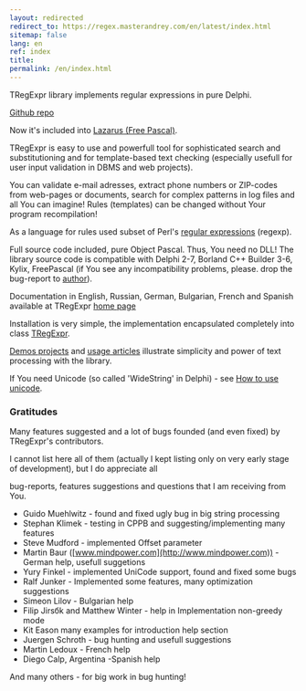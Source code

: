 ```yaml
---
layout: redirected
redirect_to: https://regex.masterandrey.com/en/latest/index.html
sitemap: false
lang: en
ref: index
title:
permalink: /en/index.html
---
```


TRegExpr library implements regular expressions in pure Delphi.

<a href="https://github.com/masterandrey/TRegExpr" class="btn btn-primary btn-lg" role="button">Github repo</a>

Now it's included into [Lazarus (Free Pascal)](http://wiki.freepascal.org/Regexpr).

TRegExpr is easy to use and powerfull tool for sophisticated search and substitutioning and for template-based text checking (especially usefull for user
input validation in DBMS and web projects).

You can validate e-mail adresses, extract phone numbers or ZIP-codes from web-pages or documents, search for complex patterns in log files and all You can imagine!
Rules (templates) can be changed without Your program recompilation!

As a language for rules used subset of Perl's [regular expressions](/regexp_syntax) (regexp).

Full source code included, pure Object Pascal.
Thus, You need no DLL!
The library source code is compatible with Delphi 2-7, Borland C++ Builder 3-6, Kylix, FreePascal
(if You see any incompatibility problems, please. drop the bug-report to [author](/about)).

Documentation in English, Russian, German, Bulgarian, French and Spanish available at TRegExpr
<a href="https://regex.sorokin.engineer/tregexpr/TRegExpr.html" target="_blank">home page</a>

Installation is very simple, the implementation encapsulated completely into class
[TRegExpr](/tregexpr_interface/).

[Demos projects](https://github.com/masterandrey/TRegExpr/tree/master/examples) and
[usage articles](https://sorokin.engineer/posts/en/text_processing_from_birds_eye_view.html) illustrate simplicity and power of text processing with the library.


If You need Unicode (so called 'WideString' in Delphi) - see
[How to use unicode](tregexpr_interface#unicode).

### Gratitudes

Many features suggested and a lot of bugs founded (and even fixed) by
TRegExpr's contributors.

I cannot list here all of them (actually I kept listing only on very
early stage of development), but I do appreciate all

bug-reports, features suggestions and questions that I am receiving from
You.


* Guido Muehlwitz - found and fixed ugly bug in big string processing
* Stephan Klimek - testing in CPPB and suggesting/implementing many features
* Steve Mudford - implemented Offset parameter
* Martin Baur ([www.mindpower.com](http://www.mindpower.com)) - German help, usefull suggetions
* Yury Finkel - implemented UniCode support, found and fixed some bugs
* Ralf Junker - Implemented some features, many optimization suggestions
* Simeon Lilov - Bulgarian help
* Filip Jirsбk and Matthew Winter - help in Implementation non-greedy mode
* Kit Eason many examples for introduction help section
* Juergen Schroth - bug hunting and usefull suggestions
* Martin Ledoux - French help
* Diego Calp, Argentina -Spanish help

And many others - for big work in bug hunting!
